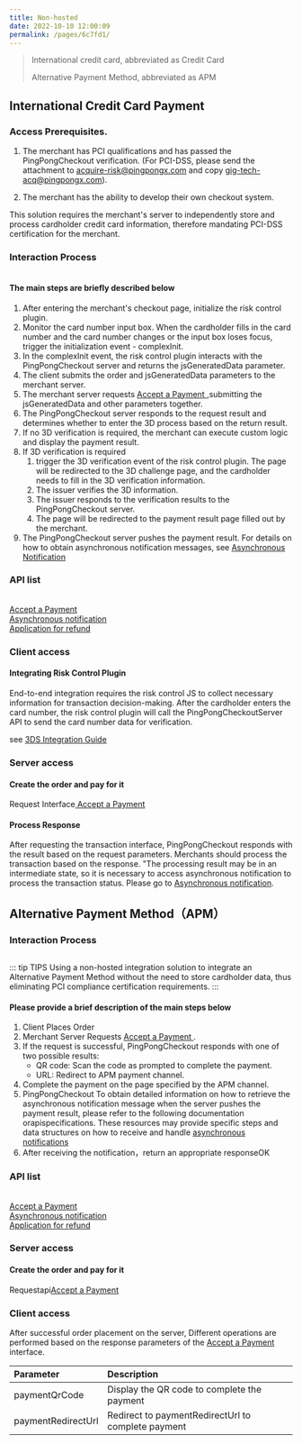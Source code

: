 ```yaml
---
title: Non-hosted
date: 2022-10-10 12:00:09
permalink: /pages/6c7fd1/
---
```


>International credit card, abbreviated as Credit Card
> 
>Alternative Payment Method, abbreviated as APM

## International Credit Card Payment

### Access Prerequisites.

1. The merchant has PCI qualifications and has passed the PingPongCheckout verification. (For PCI-DSS, please send the attachment to acquire-risk@pingpongx.com and copy gig-tech-acq@pingpongx.com).

2. The merchant has the ability to develop their own checkout system.


<div>
   <Common-Warring>
      This solution requires the merchant's server to independently store and process cardholder credit card information, therefore mandating PCI-DSS certification for the merchant.
   </Common-Warring>
</div>


### Interaction Process

<img :src="$withBase('/v4/checkout/no-hosted-3d.png')">

<el-card style="background: none;color: var(--textColor);border-color: var(--borderColor)">
<div slot="header">
<h4>The main steps are briefly described below</h4>
</div>
<ol>
<li>After entering the merchant's checkout page, initialize the risk control plugin.</li>
<li>Monitor the card number input box. When the cardholder fills in the card number and the card number changes or the input box loses focus, trigger the initialization event - complexInit.</li>
<li>In the complexInit event, the risk control plugin interacts with the PingPongCheckout server and returns the jsGeneratedData parameter.</li>
<li>
The client submits the order and jsGeneratedData parameters to the merchant server.
</li>
<li>The merchant server requests <a href="/pages/a2c224/" target="_blank"> Accept a Payment </a>,submitting the jsGeneratedData and other parameters together.</li>
<li>
The PingPongCheckout server responds to the request result and determines whether to enter the 3D process based on the return result.
</li>
<li>If no 3D verification is required, the merchant can execute custom logic and display the payment result.</li>
<li>If 3D verification is required
<ol>
<li>trigger the 3D verification event of the risk control plugin. The page will be redirected to the 3D challenge page, and the cardholder needs to fill in the 3D verification information.</li>
<li>The issuer verifies the 3D information.</li>
<li>The issuer responds to the verification results to the PingPongCheckout server.</li>
<li>The page will be redirected to the payment result page filled out by the merchant.</li>
</ol>
<li>The PingPongCheckout server pushes the payment result. For details on how to obtain asynchronous notification messages, see <a href="/pages/d0ddb3/" target="_blank" >Asynchronous Notification</a></li>
</ol>
</el-card>


### API list
<br/>
<div>
<a href="/pages/a2c224/" target="_blank"> Accept a Payment </a> 
<br/>
<a href="/pages/d0ddb3/" target="_blank">Asynchronous notification</a> 
<br/>
<a href="/pages/67e3c9/" target="_blank">Application for refund</a>    
</div>



### Client access

#### Integrating Risk Control Plugin

End-to-end integration requires the risk control JS to collect necessary information for transaction decision-making. After the cardholder enters the card number, the risk control plugin will call the PingPongCheckoutServer API to send the card number data for verification.

see <a href="/pages/c62136/" target="_blank"> 3DS Integration Guide</a>

### Server access

#### Create the order and pay for it

Request Interface<a href="/pages/a2c224/" target="_blank"> Accept a Payment </a>


#### Process Response

After requesting the transaction interface, PingPongCheckout responds with the result based on the request parameters. Merchants should process the transaction based on the response.
"The processing result may be in an intermediate state, so it is necessary to access asynchronous notification to process the transaction status. Please go to <a href="/pages/d0ddb3/" target="_blank" > Asynchronous notification</a>.


## Alternative Payment Method（APM）

### Interaction Process

<img :src="$withBase('/v4/checkout/no-hosted-APM.png')">

::: tip TIPS
Using a non-hosted integration solution to integrate an Alternative Payment Method without the need to store cardholder data, thus eliminating PCI compliance certification requirements.
:::


<el-card style="background: none;color: var(--textColor);border-color: var(--borderColor)">
<div slot="header">
<h4>Please provide a brief description of the main steps below</h4>
</div>
<ol>
<li>Client Places Order</li>
<li>Merchant Server Requests <a href="/pages/a2c224/" target="_blank"> Accept a Payment </a>.</li>
<li>
If the request is successful, PingPongCheckout responds with one of two possible results:
<ul>
<li>QR code: Scan the code as prompted to complete the payment.</li>
<li>URL: Redirect to APM payment channel.</li>
</ul>
</li>
<li>
Complete the payment on the page specified by the APM channel.
</li>
<li>PingPongCheckout To obtain detailed information on how to retrieve the asynchronous notification message when the server pushes the payment result, please refer to the following documentation orapispecifications. These resources may provide specific steps and data structures on how to receive and handle <a href="/pages/d0ddb3/" target="_blank" >asynchronous notifications</a></li>
<li>After receiving the notification，return an appropriate response<el-tag size="mini">OK</el-tag></li>
</ol>
</el-card>


### API list
<br/>
<div>
<a href="/pages/a2c224/" target="_blank">Accept a Payment</a> 
<br/>
<a href="/pages/d0ddb3/" target="_blank">Asynchronous notification</a> 
<br/>
<a href="/pages/67e3c9/" target="_blank">Application for refund</a>    
</div>

### Server access


#### Create the order and pay for it

Requestapi<a href="/pages/a2c224/" target="_blank">Accept a Payment</a>

### Client access

After successful order placement on the server, Different operations are performed based on the response parameters of the <a href="/pages/a2c224/" target="_blank">Accept a Payment</a> interface.

| Parameter          | Description                                        |
|:-------------------|:---------------------------------------------------|
| paymentQrCode      | Display the QR code to complete the payment        |
| paymentRedirectUrl | Redirect to paymentRedirectUrl to complete payment |










